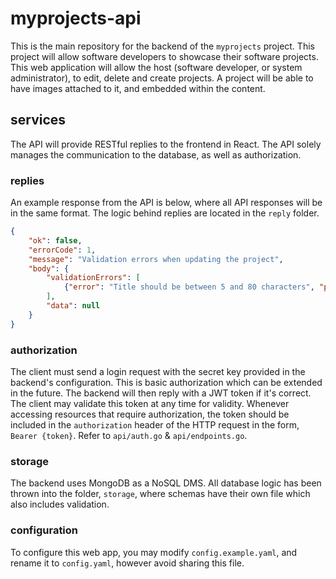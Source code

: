 # myprojects-api

This is the main repository for the backend of the `myprojects` project. This project will allow software developers to showcase their software projects. This web application will allow the host (software developer, or system administrator), to edit, delete and create projects. A project will be able to have images attached to it, and embedded within the content.

## services

The API will provide RESTful replies to the frontend in React. The API solely manages the communication to the database, as well as authorization. 

### replies
An example response from the API is below, where all API responses will be in the same format. The logic behind replies are located in the `reply` folder.
```json
{
    "ok": false,
    "errorCode": 1,
    "message": "Validation errors when updating the project",
    "body": {
        "validationErrors": [
            {"error": "Title should be between 5 and 80 characters", "path": "title"}
        ],
        "data": null
    }
}
```

### authorization
The client must send a login request with the secret key provided in the backend's configuration. This is basic authorization which can be extended in the future. The backend will then reply with a JWT token if it's correct. The client may validate this token at any time for validity. Whenever accessing resources that require authorization, the token should be included in the `authorization` header of the HTTP request in the form, `Bearer {token}`. Refer to `api/auth.go` & `api/endpoints.go`.

### storage
The backend uses MongoDB as a NoSQL DMS. All database logic has been thrown into the folder, `storage`, where schemas have their own file which also includes validation.

### configuration
To configure this web app, you may modify `config.example.yaml`, and rename it to `config.yaml`, however avoid sharing this file.